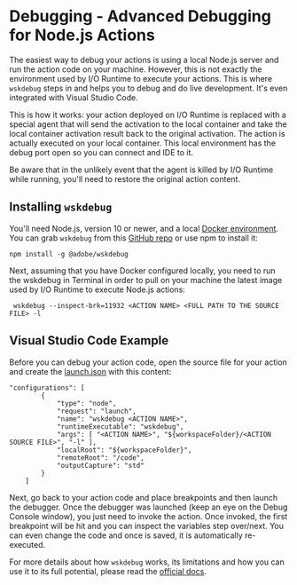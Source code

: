 # Debugging - Advanced Debugging for Node.js Actions

The easiest way to debug your actions is using a local Node.js server and run the action code on your machine. However, this is not exactly the environment used by I/O Runtime to execute your actions. This is where `wskdebug` steps in and helps you to debug and do live development. It's even integrated with Visual Studio Code.

This is how it works: your action deployed on I/O Runtime is replaced with a special agent that will send the activation to the local container and take the local container activation result back to the original activation. The action is actually executed on your local container. This local environment has the debug port open so you can connect and IDE to it.

Be aware that in the unlikely event that the agent is killed by I/O Runtime while running, you'll need to restore the original action content.

## Installing `wskdebug`

You'll need Node.js, version 10 or newer, and a local [Docker environment](https://www.docker.com/products/docker-desktop). You can grab `wskdebug` from this [GitHub repo](https://github.com/adobe/wskdebug) or use npm to install it:

```
npm install -g @adobe/wskdebug
```

Next, assuming that you have Docker configured locally, you need to run the wskdebug in Terminal in order to pull on your machine the latest image used by I/O Runtime to execute Node.js actions:

```
 wskdebug --inspect-brk=11932 <ACTION NAME> <FULL PATH TO THE SOURCE FILE> -l 
```

## Visual Studio Code Example

Before you can debug your action code, open the source file for your action and create the [launch.json](https://code.visualstudio.com/docs/editor/debugging#_launch-configurations) with this content:

```
"configurations": [
        {
            "type": "node",
            "request": "launch",
            "name": "wskdebug <ACTION NAME>",
            "runtimeExecutable": "wskdebug",
            "args": [ "<ACTION NAME>", "${workspaceFolder}/<ACTION SOURCE FILE>", "-l" ],
            "localRoot": "${workspaceFolder}",
            "remoteRoot": "/code",
            "outputCapture": "std"
        }
    ]
```

Next, go back to your action code and place breakpoints and then launch the debugger. Once the debugger was launched (keep an eye on the Debug Console window), you just need to invoke the action. Once invoked, the first breakpoint will be hit and you can inspect the variables step over/next. You can even change the code and once is saved, it is automatically re-executed.

For more details about how `wskdebug` works, its limitations and how you can use it to its full potential, please read the [official docs](https://github.com/adobe/wskdebug).
